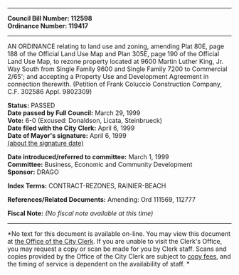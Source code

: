 * * * * *  
  
**Council Bill Number: [](#h0)[](#h2)112598**   
**Ordinance Number: 119417**  
  
* * * * *  
  
AN ORDINANCE relating to land use and zoning, amending Plat 80E, page 188 of the Official Land Use Map and Plan 305E, page 190 of the Official Land Use Map, to rezone property located at 9600 Martin Luther King, Jr. Way South from Single Family 9600 and Single Family 7200 to Commercial 2/65'; and accepting a Property Use and Development Agreement in connection therewith. (Petition of Frank Coluccio Construction Company, C.F. 302586 Appl. 9802309)  
  
**Status:** PASSED   
**Date passed by Full Council:** March 29, 1999   
**Vote:** 6-0 (Excused: Donaldson, Licata, Steinbrueck)   
**Date filed with the City Clerk:** April 6, 1999   
**Date of Mayor's signature:** April 6, 1999   
[(about the signature date)](/~public/approvaldate.htm)   
  
  
**Date introduced/referred to committee:** March 1, 1999   
**Committee:** Business, Economic and Community Development   
**Sponsor:** DRAGO   
  
**Index Terms:** CONTRACT-REZONES, RAINIER-BEACH  
  
**References/Related Documents:** Amending: Ord 111569, 112777  
  
**Fiscal Note:** *(No fiscal note available at this time)*  
  
* * * * *  
  
*No text for this document is available on-line. You may view this document at [the Office of the City Clerk](http://www.seattle.gov/leg/clerk/contactUs.htm). If you are unable to visit the Clerk's Office, you may request a copy or scan be made for you by Clerk staff. Scans and copies provided by the Office of the City Clerk are subject to [copy fees](http://clerk.seattle.gov/~public/clerkfees.htm), and the timing of service is dependent on the availability of staff. *  
  
  
